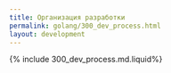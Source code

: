 ```yaml
---
title: Организация разработки
permalink: golang/300_dev_process.html
layout: development
---
```


{% include 300_dev_process.md.liquid%}